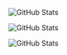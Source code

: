 ![GitHub Stats](https://github-readme-stats.vercel.app/api?username=uertyk_&theme=default&show_icons=true&hide_border=true&count_private=true)

![GitHub Stats](https://github-readme-stats.vercel.app/api/top-langs/?username=uertyk_&theme=default&show_icons=true&hide_border=true&layout=compact)

![GitHub Stats](https://github-readme-streak-stats.herokuapp.com/?user=uertyk_&theme=default&hide_border=true)
